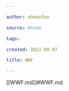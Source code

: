 ```yaml
---

author: ohmanfoo

source: #todo

tags: 

created: 2022-08-07

title: WWF

---
```

[[WWF.md]]#WWF.md